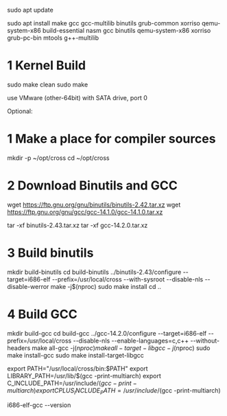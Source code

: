 sudo apt update

sudo apt install make gcc gcc-multilib binutils grub-common xorriso qemu-system-x86 build-essential nasm gcc binutils qemu-system-x86 xorriso grub-pc-bin mtools g++-multilib

# 1 Kernel Build

sudo make clean
sudo make

use VMware (other-64bit) with SATA drive, port 0


Optional:

# 1️ Make a place for compiler sources
mkdir -p ~/opt/cross
cd ~/opt/cross

# 2️ Download Binutils and GCC
wget https://ftp.gnu.org/gnu/binutils/binutils-2.42.tar.xz
wget https://ftp.gnu.org/gnu/gcc/gcc-14.1.0/gcc-14.1.0.tar.xz

tar -xf binutils-2.43.tar.xz
tar -xf gcc-14.2.0.tar.xz

# 3 Build binutils
mkdir build-binutils
cd build-binutils
../binutils-2.43/configure --target=i686-elf --prefix=/usr/local/cross --with-sysroot --disable-nls --disable-werror
make -j$(nproc)
sudo make install
cd ..

# 4 Build GCC
mkdir build-gcc
cd build-gcc
../gcc-14.2.0/configure --target=i686-elf --prefix=/usr/local/cross --disable-nls --enable-languages=c,c++ --without-headers
make all-gcc -j$(nproc)
make all-target-libgcc -j$(nproc)
sudo make install-gcc
sudo make install-target-libgcc


export PATH="/usr/local/cross/bin:$PATH"
export LIBRARY_PATH=/usr/lib/$(gcc -print-multiarch)
export C_INCLUDE_PATH=/usr/include/$(gcc -print-multiarch)
export CPLUS_INCLUDE_PATH=/usr/include/$(gcc -print-multiarch)

i686-elf-gcc --version

